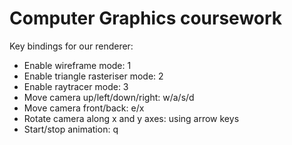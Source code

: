 # Computer Graphics coursework

Key bindings for our renderer:
- Enable wireframe mode: 1
- Enable triangle rasteriser mode: 2
- Enable raytracer mode: 3
- Move camera up/left/down/right: w/a/s/d
- Move camera front/back: e/x
- Rotate camera along x and y axes: using arrow keys
- Start/stop animation: q

